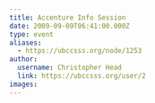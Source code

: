 ```yaml
---
title: Accenture Info Session 
date: 2009-09-09T06:41:00.000Z
type: event
aliases:
  - https://ubccsss.org/node/1253
author:
  username: Christopher Head
  link: https://ubccsss.org/user/2
images:
---
```


